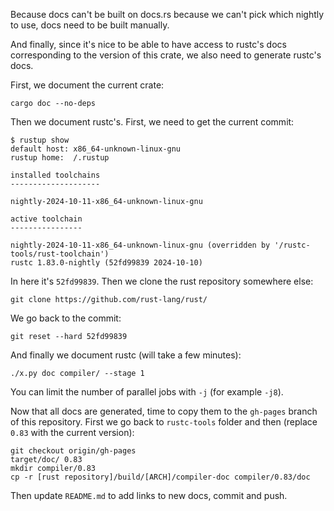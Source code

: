 Because docs can't be built on docs.rs because we can't pick which nightly to use, docs need
to be built manually.

And finally, since it's nice to be able to have access to rustc's docs corresponding to the
version of this crate, we also need to generate rustc's docs.

First, we document the current crate:

```
cargo doc --no-deps
```

Then we document rustc's. First, we need to get the current commit:

```
$ rustup show
default host: x86_64-unknown-linux-gnu
rustup home:  /.rustup

installed toolchains
--------------------

nightly-2024-10-11-x86_64-unknown-linux-gnu

active toolchain
----------------

nightly-2024-10-11-x86_64-unknown-linux-gnu (overridden by '/rustc-tools/rust-toolchain')
rustc 1.83.0-nightly (52fd99839 2024-10-10)
```

In here it's `52fd99839`. Then we clone the rust repository somewhere else:

```
git clone https://github.com/rust-lang/rust/
```

We go back to the commit:

```
git reset --hard 52fd99839
```

And finally we document rustc (will take a few minutes):

```
./x.py doc compiler/ --stage 1
```

You can limit the number of parallel jobs with `-j` (for example `-j8`).

Now that all docs are generated, time to copy them to the `gh-pages` branch of this repository.
First we go back to `rustc-tools` folder and then (replace `0.83` with the current version):

```
git checkout origin/gh-pages
target/doc/ 0.83
mkdir compiler/0.83
cp -r [rust repository]/build/[ARCH]/compiler-doc compiler/0.83/doc
```

Then update `README.md` to add links to new docs, commit and push.
